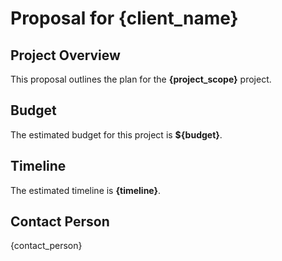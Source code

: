 # Proposal for {client_name}

## Project Overview

This proposal outlines the plan for the **{project_scope}** project.

## Budget

The estimated budget for this project is **${budget}**.

## Timeline

The estimated timeline is **{timeline}**.

## Contact Person

{contact_person} 